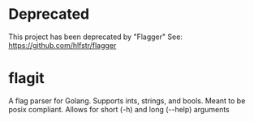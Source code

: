 # Deprecated
This project has been deprecated by "Flagger" See: <https://github.com/hlfstr/flagger>
# flagit
A flag parser for Golang.  Supports ints, strings, and bools.  Meant to be posix compliant. Allows for short (-h) and long (--help) arguments
